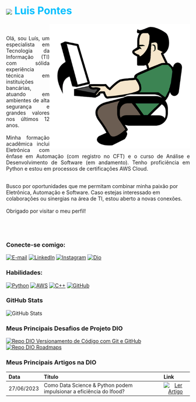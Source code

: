 <h1>
    <a href="https://www.dio.me/">
    <img align="center" width="40px" src="https://hermes.digitalinnovation.one/assets/diome/logo-minimized.png"></a>
    <strong style="color:#00BFFF">Luis Pontes</strong>
</h1>
<img align="right" width="385px" src="https://github.com/CientistaPY/CientistaPY/blob/main/PROGRAMER.png?raw=true"></a>
<br>
<p align="justify">Olá, sou Luís, um especialista em Tecnologia da Informação (TI) com sólida experiência técnica em instituições bancárias, atuando em ambientes de alta segurança e grandes valores nos últimos 12 anos.
<br>
<br>
Minha formação acadêmica inclui Eletrônica com ênfase em Automação (com registro no CFT) e o curso de Análise e Desenvolvimento de Software (em andamento). Tenho proficiência em Python e estou em processos de certificações AWS Cloud.
<br>
<br>

Busco por oportunidades que me permitam combinar minha paixão por Eletrônica, Automação e Software. Caso estejas interessado em colaborações ou sinergias na área de TI, estou aberto a novas conexões. 
<br>
<br>
Obrigado por visitar o meu perfil!
<br>
<br>
<br>
<br>


### Conecte-se comigo:
[![E-mail](https://img.shields.io/badge/-Email-D2B48C?style=for-the-badge&logo=gmail&logoColor=228B22&color:696969)](mailto:mailtoluiscarlos@gmail.com)
[![LinkedIn](https://img.shields.io/badge/-LinkedIn-D2B48C?style=for-the-badge&logo=linkedin&logoColor=228B22&color:696969)](https://www.linkedin.com/in/luís-pontes-289645137)
[![Instagram](https://img.shields.io/badge/-Instagram-D2B48C?style=for-the-badge&logo=instagram&logoColor=228B22&color:696969)](https://www.instagram.com/cientista.py/)
[![Dio](https://img.shields.io/badge/-Dio-D2B48C?style=for-the-badge&logo=dtube&logoColor=228B22&color:696969)](https://web.dio.me/users/MAILTOLUISCARLOS/)
<br>

### Habilidades:
[![Python](https://img.shields.io/badge/python-D2B48C?style=for-the-badge&logo=python&logoColor=228B22&color:696969)](https://www.python.org/)
[![AWS](https://img.shields.io/badge/AWS_Cloud-D2B48C?style=for-the-badge&logo=amazon-aws&&logoColor=228B22&color:696969)](http://aws.amazon.com/)
[![C++](https://img.shields.io/badge/C++-D2B48C?style=for-the-badge&logo=c%2B%2B&&logoColor=228B22&color:696969)](https://cplusplus.com/)
[![GitHub](https://img.shields.io/badge/-GitHub-D2B48C?style=for-the-badge&logo=github&logoColor=228B22&color:696969)](https://docs.github.com/)
<br>

### GitHub Stats
![GitHub Stats](https://github-readme-stats.vercel.app/api?username=CientistaPy&theme=transparent&bg_color=D2B48C&border_color=228B22&show_icons=true&icon_color=228B22&title_color=228B22&text_color=696969)
<br>

### Meus Principais Desafios de Projeto DIO
[![Repo DIO Versionamento de Código com Git e GitHub](https://github-readme-stats.vercel.app/api/pin/?username=elidianaandrade&repo=dio-lab-open-source&bg_color=D2B48C&border_color=228B22&show_icons=true&icon_color=228B22&title_color=228B22&text_color=696969)](https://github.com/CientistaPY/dio-curso-git-github.git)
[![Repo DIO Roadmaps](https://github-readme-stats.vercel.app/api/pin/?username=digitalinnovationone&repo=roadmaps&bg_color=D2B48C&border_color=228B22&show_icons=true&icon_color=228B22&title_color=228B22&text_color=696969)](https://github.com/digitalinnovationone/roadmaps)
<br>

### Meus Principais Artigos na DIO
<table>
  <thead>
    <tr align="left">
      <th>Data</th>
      <th>Título</th>
      <th>Link</th>
    </tr>
  </thead>
  <tbody align="left">
    <tr>
      <td>27/06/2023</td>
      <td>Como Data Science & Python podem impulsionar a eficiência do Ifood?</td>
      <td align="center">
        <a href="https://www.dio.me/articles/como-data-science-python-podem-impulsionar-a-eficiencia-do-ifood">
           <img align="center" alt="Ler Artigo" src="https://img.shields.io/badge/-Ler_Artigo-D2B48C?style=for-the-badge&logo=dtube&logoColor=228B22&color:696969">
        </a>
      </td>
    </tr>
    <tr>
      
  <tfoot></tfoot>
</table>
